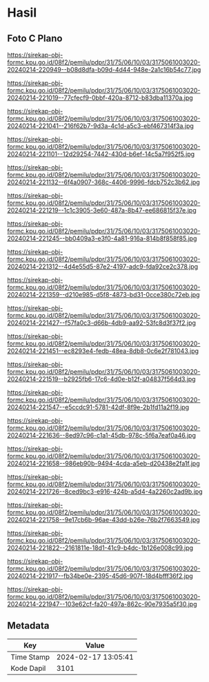 # Hasil

## Foto C Plano

https://sirekap-obj-formc.kpu.go.id/08f2/pemilu/pdpr/31/75/06/10/03/3175061003020-20240214-220949--b08d8dfa-b09d-4d44-948e-2a1c16b54c77.jpg

https://sirekap-obj-formc.kpu.go.id/08f2/pemilu/pdpr/31/75/06/10/03/3175061003020-20240214-221019--77cfecf9-0bbf-420a-8712-b83dba11370a.jpg

https://sirekap-obj-formc.kpu.go.id/08f2/pemilu/pdpr/31/75/06/10/03/3175061003020-20240214-221041--216f62b7-9d3a-4c1d-a5c3-ebf467314f3a.jpg

https://sirekap-obj-formc.kpu.go.id/08f2/pemilu/pdpr/31/75/06/10/03/3175061003020-20240214-221101--12d29254-7442-430d-b6ef-14c5a7f952f5.jpg

https://sirekap-obj-formc.kpu.go.id/08f2/pemilu/pdpr/31/75/06/10/03/3175061003020-20240214-221132--6f4a0907-368c-4406-9996-fdcb752c3b62.jpg

https://sirekap-obj-formc.kpu.go.id/08f2/pemilu/pdpr/31/75/06/10/03/3175061003020-20240214-221219--1c1c3905-3e60-487a-8b47-ee686815f37e.jpg

https://sirekap-obj-formc.kpu.go.id/08f2/pemilu/pdpr/31/75/06/10/03/3175061003020-20240214-221245--bb0409a3-e3f0-4a81-916a-814b8f858f85.jpg

https://sirekap-obj-formc.kpu.go.id/08f2/pemilu/pdpr/31/75/06/10/03/3175061003020-20240214-221312--4d4e55d5-87e2-4197-adc9-fda92ce2c378.jpg

https://sirekap-obj-formc.kpu.go.id/08f2/pemilu/pdpr/31/75/06/10/03/3175061003020-20240214-221359--d210e985-d5f8-4873-bd31-0cce380c72eb.jpg

https://sirekap-obj-formc.kpu.go.id/08f2/pemilu/pdpr/31/75/06/10/03/3175061003020-20240214-221427--f57fa0c3-d66b-4db9-aa92-53fc8d3f37f2.jpg

https://sirekap-obj-formc.kpu.go.id/08f2/pemilu/pdpr/31/75/06/10/03/3175061003020-20240214-221451--ec8293e4-fedb-48ea-8db8-0c6e2f781043.jpg

https://sirekap-obj-formc.kpu.go.id/08f2/pemilu/pdpr/31/75/06/10/03/3175061003020-20240214-221519--b2925fb6-17c6-4d0e-b12f-a04837f564d3.jpg

https://sirekap-obj-formc.kpu.go.id/08f2/pemilu/pdpr/31/75/06/10/03/3175061003020-20240214-221547--e5ccdc91-5781-42df-8f9e-2b1fd11a2f19.jpg

https://sirekap-obj-formc.kpu.go.id/08f2/pemilu/pdpr/31/75/06/10/03/3175061003020-20240214-221636--8ed97c96-c1a1-45db-978c-5f6a7eaf0a46.jpg

https://sirekap-obj-formc.kpu.go.id/08f2/pemilu/pdpr/31/75/06/10/03/3175061003020-20240214-221658--986eb90b-9494-4cda-a5eb-d20438e2fa1f.jpg

https://sirekap-obj-formc.kpu.go.id/08f2/pemilu/pdpr/31/75/06/10/03/3175061003020-20240214-221726--8ced9bc3-e916-424b-a5d4-4a2260c2ad9b.jpg

https://sirekap-obj-formc.kpu.go.id/08f2/pemilu/pdpr/31/75/06/10/03/3175061003020-20240214-221758--9e17cb6b-96ae-43dd-b26e-76b2f7663549.jpg

https://sirekap-obj-formc.kpu.go.id/08f2/pemilu/pdpr/31/75/06/10/03/3175061003020-20240214-221822--2161811e-18d1-41c9-b4dc-1b126e008c99.jpg

https://sirekap-obj-formc.kpu.go.id/08f2/pemilu/pdpr/31/75/06/10/03/3175061003020-20240214-221917--fb34be0e-2395-45d6-907f-18d4bfff36f2.jpg

https://sirekap-obj-formc.kpu.go.id/08f2/pemilu/pdpr/31/75/06/10/03/3175061003020-20240214-221947--103e62cf-fa20-497a-862c-90e7935a5f30.jpg


## Metadata

| Key        | Value               |
| ---------- | ------------------- |
| Time Stamp | 2024-02-17 13:05:41 |
| Kode Dapil | 3101                |



